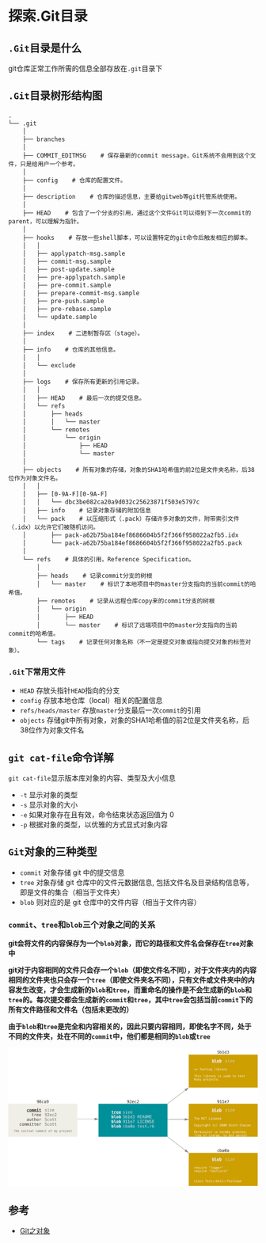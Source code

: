 # 探索.Git目录

## `.Git`目录是什么

git仓库正常工作所需的信息全部存放在`.git`目录下

## `.Git`目录树形结构图

```text
.
└── .git
    │  
    ├── branches
    │  
    ├── COMMIT_EDITMSG    # 保存最新的commit message，Git系统不会用到这个文件，只是给用户一个参考。
    │  
    ├── config    # 仓库的配置文件。
    │  
    ├── description    # 仓库的描述信息，主要给gitweb等git托管系统使用。
    │  
    ├── HEAD    # 包含了一个分支的引用，通过这个文件Git可以得到下一次commit的parent，可以理解为指针。
    │  
    ├── hooks    # 存放一些shell脚本，可以设置特定的git命令后触发相应的脚本。
    │   │
    │   ├── applypatch-msg.sample
    │   ├── commit-msg.sample
    │   ├── post-update.sample
    │   ├── pre-applypatch.sample
    │   ├── pre-commit.sample
    │   ├── prepare-commit-msg.sample
    │   ├── pre-push.sample
    │   ├── pre-rebase.sample
    │   └── update.sample
    │
    ├── index    # 二进制暂存区（stage）。
    │  
    ├── info    # 仓库的其他信息。
    │   │  
    │   └── exclude
    │
    ├── logs    # 保存所有更新的引用记录。
    │   │
    │   ├── HEAD    # 最后一次的提交信息。
    │   └── refs
    │       ├── heads
    │       │   └── master
    │       └── remotes
    │           └── origin
    │               ├── HEAD
    │               └── master
    │  
    ├── objects    # 所有对象的存储，对象的SHA1哈希值的前2位是文件夹名称，后38位作为对象文件名。
    │   │  
    │   ├── [0-9A-F][0-9A-F]
    │   │   └── dbc3be082ca20a9d032c25623871f503e5797c
    │   ├── info    # 记录对象存储的附加信息
    │   └── pack    # 以压缩形式（.pack）存储许多对象的文件，附带索引文件（.idx）以允许它们被随机访问。
    │       ├── pack-a62b75ba184ef8686604b5f2f366f958022a2fb5.idx
    │       └── pack-a62b75ba184ef8686604b5f2f366f958022a2fb5.pack
    │  
    └── refs    # 具体的引用，Reference Specification。
        │
        ├── heads    # 记录commit分支的树根
        │   └── master    # 标识了本地项目中的master分支指向的当前commit的哈希值。
        ├── remotes    # 记录从远程仓库copy来的commit分支的树根
        │   └── origin
        │       ├── HEAD
        │       └── master    # 标识了远端项目中的master分支指向的当前commit的哈希值。
        └── tags    # 记录任何对象名称（不一定是提交对象或指向提交对象的标签对象）。
```

### `.Git`下常用文件

- `HEAD` 存放头指针`HEAD`指向的分支
- `config` 存放本地仓库（local）相关的配置信息
- `refs/heads/master` 存放`master`分支最后一次`commit`的引用
- `objects` 存储git中所有对象，对象的SHA1哈希值的前2位是文件夹名称，后38位作为对象文件名

## `git cat-file`命令详解

`git cat-file`显示版本库对象的内容、类型及大小信息

- `-t` 显示对象的类型
- `-s` 显示对象的大小
- `-e` 如果对象存在且有效，命令结束状态返回值为 0
- `-p` 根据对象的类型，以优雅的方式显式对象内容

## `Git`对象的三种类型

- `commit` 对象存储 git 中的提交信息
- `tree` 对象存储 git 仓库中的文件元数据信息, 包括文件名及目录结构信息等，即是文件的集合（相当于文件夹）
- `blob` 则对应的是 git 仓库中的文件内容（相当于文件内容）

### `commit`、`tree`和`blob`三个对象之间的关系

**git会将文件的内容保存为一个`blob`对象，而它的路径和文件名会保存在`tree`对象中**

**git对于内容相同的文件只会存一个`blob`（即使文件名不同），对于文件夹内的内容相同的文件夹也只会存一个`tree`（即使文件夹名不同），只有文件或文件夹中的内容发生改变，才会生成新的`blob`和`tree`，而重命名的操作是不会生成新的`blob`和`tree`的。每次提交都会生成新的`commit`和`tree`，其中`tree`会包括当前`commit`下的所有文件路径和文件名（包括未更改的）**

**由于`blob`和`tree`是完全和内容相关的，因此只要内容相同，即使名字不同，处于不同的文件夹，处在不同的`commit`中，他们都是相同的`blob`或`tree`**

![git的object对象关系](./pics/git_object.png)

## 参考

- [Git之对象](https://www.imooc.com/article/24881#)
